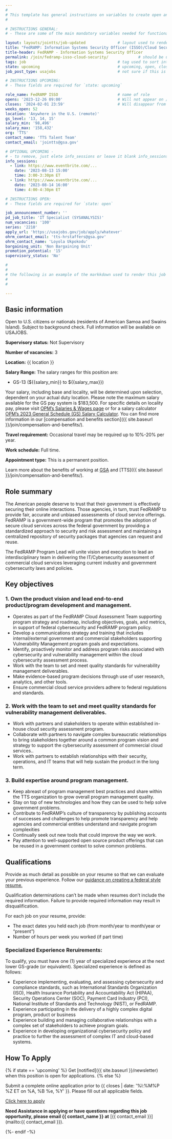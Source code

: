 ```yaml
---
#
# This template has general instructions on variables to create open and upcoming jobs
#

# INSTRUCTIONS GENERAL:
# - These are some of the main mandatory variables needed for functionality.

layout: layouts/jointts/job-updated              # layout used to render job information
title: "FedRAMP: Information Systems Security Officer (ISSO)/Cloud Security Assessment GS13"
title-header: FedRAMP - Information Systems Security Officer
permalink: /join/fedramp-isso-cloud-security/             # should be unique /join/<unique-value>
tags: job                                        # tag used to sort into job collection
state: upcoming                                  # upcoming, open, closed | template = excluded
job_post_type: usajobs                           # not sure if this is used anymore?

# INSTRUCTIONS UPCOMING: 
# - These fields are required for `state: upcoming`

role_name: FedRAMP ISSO                          # name of role
opens: '2023-12-26 09:00'                        # Will not appear on /join until
closes: '2024-02-01 23:59'                       # Will disappear from /join 
weeks_open: 52
location: 'Anywhere in the U.S. (remote)'
gs_level: '13, 14, 15'
salary_min: '98,496'
salary_max: '158,432'
org: 'TTS'
contact_name: 'TTS Talent Team'
contact_email: 'jointts@gsa.gov'

# OPTIONAL UPCOMING -
# - to remove, just elete info_sessions or leave it blank info_sessions:
info_sessions:                             
  - link: https://www.eventbrite.com/...
    date: '2023-08-13 15:00'
    time: 3:00-3:30pm ET
  - link: https://www.eventbrite.com/...
    date: '2023-08-14 16:00'
    time: 4:00-4:30pm ET

# INSTRUCTIONS OPEN: 
# - These fields are required for `state: open`

job_announcement_number: ''
pd_job_title: 'IT Specialist (SYSANALYSIS)'
num_vacancies: '100'
series: '2210'
apply_url: 'https://usajobs.gov/job/apply/whatever'
ohrm_contact_email: 'tts-hrstaffers@gsa.gov'
ohrm_contact_name: 'Loyola Ukpokodu'
bargaining_unit: 'Non Bargaining Unit'
promotion_potential: '15'
supervisory_status: 'No'

#
#
# the following is an example of the markkdown used to render this job's page (at the permalink)
#
#

---
```


## Basic information
Open to U.S. citizens or nationals (residents of American Samoa and Swains Island). Subject to background check. Full information will be available on USAJOBS.

**Supervisory status:** Not Supervisory

**Number of vacancies:** 3

**Location:** {{ location }}

**Salary Range:**
The salary ranges for this position are:
- GS-13 (${{salary_min}} to ${{salary_max}})

Your salary, including base and locality, will be determined upon selection, dependent on your actual duty location. Please note the maximum salary available for the GS pay system is $183,500. For specific details on locality pay, please visit [OPM’s Salaries & Wages page](https://www.opm.gov/policy-data-oversight/pay-leave/salaries-wages/) or for a salary calculator [OPM’s 2023 General Schedule (GS) Salary Calculator](https://www.opm.gov/policy-data-oversight/pay-leave/salaries-wages/2023/general-schedule-gs-salary-calculator/). You can find more information in our [compensation and benefits section]({{ site.baseurl }}/join/compensation-and-benefits/).

**Travel requirement:** Occasional travel may be required up to 10%-20% per year.

**Work schedule:** Full time.

**Appointment type:** This is a permanent position.

Learn more about the benefits of working at [GSA](https://www.gsa.gov/portal/category/26702) and [TTS]({{ site.baseurl }}/join/compensation-and-benefits/).

## Role summary

The American people deserve to trust that their government is effectively securing their online interactions. Those agencies, in turn, trust FedRAMP to provide fair, accurate and unbiased assessments of cloud service offerings. FedRAMP is a government-wide program that promotes the adoption of secure cloud services across the federal government by providing a standardized approach to security and risk assessment and maintaining a centralized repository of security packages that agencies can request and reuse.

The FedRAMP Program Lead will unite vision and execution to lead an interdisciplinary team in delivering the IT/Cybersecurity assessment of commercial cloud services leveraging current industry and government cybersecurity laws and policies.

## Key objectives
### 1. Own the product vision and lead end-to-end product/program development and management.
- Operates as part of the FedRAMP Cloud Assessment Team supporting program strategy and roadmap, including objectives, goals, and metrics, in support of federal cybersecurity and FedRAMP program policy.
- Develop a communications strategy and training that includes internal/external government and commercial stakeholders supporting Vulnerability Management program goals and expectations.
- Identify, proactively monitor and address program risks associated with cybersecurity and vulnerability management within the cloud cybersecurity assessment process.
- Work with the team to set and meet quality standards for vulnerability management deliverables.
- Make evidence-based program decisions through use of user research, analytics, and other tools.
- Ensure commercial cloud service providers adhere to federal regulations and standards.

### 2. Work with the team to set and meet quality standards for vulnerability management deliverables.
- Work with partners and stakeholders to operate within established in-house cloud security assessment program.
- Collaborate with partners to navigate complex bureaucratic relationships to bring stakeholders together around a common program vision and strategy to support the cybersecurity assessment of commercial cloud services..
- Work with partners to establish relationships with their security, operations, and IT teams that will help sustain the product in the long term.
### 3. Build expertise around program management.
- Keep abreast of program management best practices and share within the TTS organization to grow overall program management quality.
- Stay on top of new technologies and how they can be used to help solve government problems.
- Contribute to FedRAMP’s culture of transparency by publishing accounts of successes and challenges to help promote transparency and help agencies and commercial entities understand and navigate program complexities
- Continually seek out new tools that could improve the way we work.
- Pay attention to well-supported open source product offerings that can be reused in a government context to solve common problems.


## Qualifications

Provide as much detail as possible on your resume so that we can evaluate your previous experience. Follow our [guidance on creating a federal style resume.](https://join.tts.gsa.gov/resume/)

Qualification determinations can’t be made when resumes don’t include the required information. Failure to provide required information may result in disqualification.

For each job on your resume, provide:
- The exact dates you held each job (from month/year to month/year or “present”)
- Number of hours per week you worked (if part time)

### Specialized Experience Reruirements:
To qualify, you must have one (1) year of specialized experience at the next lower GS-grade (or equivalent). Specialized experience is defined as follows:
- Experience implementing, evaluating, and assessing cybersecurity and compliance standards, such as International Standards Organization (ISO), Health Insurance Portability and Accountability Act (HIPAA), Security Operations Center (SOC), Payment Card Industry (PCI), National Institute of Standards and Technology (NIST), or FedRAMP.
- Experience participating in the delivery of a highly complex digital program, product or business
- Experience building and managing collaborative relationships with a complex set of stakeholders to achieve program goals.
- Experience in developing organizational cybersecurity policy and practice to further the assessment of complex IT and cloud-based systems.



## How To Apply

{% if state == 'upcoming' %}
  Get [notified]({{ site.baseurl }}/newsletter) when this position is open for applications.
{% else %}

  Submit a complete online application prior to {{ closes | date: '%l:%M%P %Z ET on %A, %B %e, %Y' }}. Please fill out all applicable fields.

  <section class="usa-grid-full">
    <a class="usa-button usa-button-secondary" href="{{ apply_url }}">Click here to apply</a>
  </section>

  **Need Assistance in applying or have questions regarding this job opportunity, please email {{ contact_name }} at** [{{ contact_email }}](mailto:{{ contact_email }}).

{%- endif -%}
